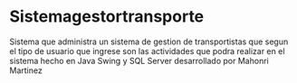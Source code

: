 # Sistemagestortransporte
Sistema que administra un sistema de gestion de transportistas que segun el tipo de usuario que ingrese son las actividades que podra realizar en el sistema hecho en Java Swing y SQL Server desarrollado por Mahonri Martinez
